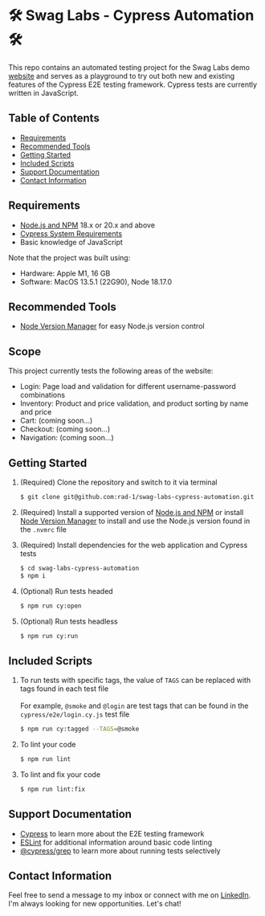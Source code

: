 # 🛠 Swag Labs - Cypress Automation 🛠
This repo contains an automated testing project for the Swag Labs demo [website](https://www.saucedemo.com) and serves as a playground to try out both new and existing features of the Cypress E2E testing framework. Cypress tests are currently written in JavaScript.

## Table of Contents
- [Requirements](#requirements)
- [Recommended Tools](#recommended-tools)
- [Getting Started](#getting-started)
- [Included Scripts](#included-scripts)
- [Support Documentation](#support-documentation)
- [Contact Information](#contact-information)

## Requirements
* [Node.js and NPM](https://nodejs.org/en/) 18.x or 20.x and above
* [Cypress System Requirements](https://docs.cypress.io/guides/getting-started/installing-cypress#System-requirements)
* Basic knowledge of JavaScript

Note that the project was built using:
* Hardware: Apple M1, 16 GB
* Software: MacOS 13.5.1 (22G90), Node 18.17.0

## Recommended Tools
* [Node Version Manager](https://github.com/nvm-sh/nvm) for easy Node.js version control

## Scope
This project currently tests the following areas of the website:
* Login: Page load and validation for different username-password combinations
* Inventory: Product and price validation, and product sorting by name and price
* Cart: (coming soon...)
* Checkout: (coming soon...)
* Navigation: (coming soon...)

## Getting Started
1. (Required) Clone the repository and switch to it via terminal

    ~~~ sh
    $ git clone git@github.com:rad-1/swag-labs-cypress-automation.git
    ~~~

2. (Required) Install a supported version of [Node.js and NPM](https://nodejs.org/en) or install [Node Version Manager](https://github.com/nvm-sh/nvm) to install and use the Node.js version found in the `.nvmrc` file

3. (Required) Install dependencies for the web application and Cypress tests

    ~~~ sh
    $ cd swag-labs-cypress-automation
    $ npm i
    ~~~

4. (Optional) Run tests headed

    ~~~ sh
    $ npm run cy:open
    ~~~

5. (Optional) Run tests headless

    ~~~ sh
    $ npm run cy:run
    ~~~

## Included Scripts
1. To run tests with specific tags, the value of `TAGS` can be replaced with tags found in each test file\
\
For example, `@smoke` and `@login` are test tags that can be found in the `cypress/e2e/login.cy.js` test file

    ~~~ sh
    $ npm run cy:tagged --TAGS=@smoke
    ~~~

3. To lint your code

    ~~~ sh
    $ npm run lint
    ~~~

4. To lint and fix your code
    ~~~ sh
    $ npm run lint:fix
    ~~~

## Support Documentation
* [Cypress](https://www.cypress.io/) to learn more about the E2E testing framework
* [ESLint](https://eslint.org/) for additional information around basic code linting
* [@cypress/grep](https://github.com/cypress-io/cypress/tree/develop/npm/grep) to learn more about running tests selectively

## Contact Information
Feel free to send a message to my inbox or connect with me on [LinkedIn](https://www.linkedin.com/in/joshuatipton/). I'm always looking for new opportunities. Let's chat!
